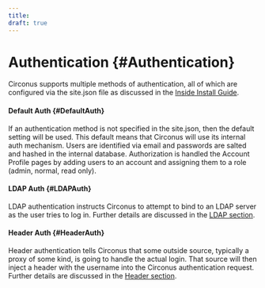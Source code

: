 ```yaml
---
title:
draft: true
---
```


# Authentication {#Authentication}
Circonus supports multiple methods of authentication, all of which are configured via the site.json file as discussed in the [Inside Install Guide](https://login.circonus.com/resources/docs/inside/InstallGeneral.html#AuthenticationSettings).


#### Default Auth {#DefaultAuth}
If an authentication method is not specified in the site.json, then the default setting will be used. This default means that Circonus will use its internal auth mechanism. Users are identified via email and passwords are salted and hashed in the internal database. Authorization is handled the Account Profile pages by adding users to an account and assigning them to a role (admin, normal, read only).


#### LDAP Auth {#LDAPAuth}
LDAP authentication instructs Circonus to attempt to bind to an LDAP server as the user tries to log in. Further details are discussed in the [LDAP section](/Authentication/LDAP.md).


#### Header Auth {#HeaderAuth}
Header authentication tells Circonus that some outside source, typically a proxy of some kind, is going to handle the actual login. That source will then inject a header with the username into the Circonus authentication request. Further details are discussed in the [Header section](/Authentication/Header.md).
